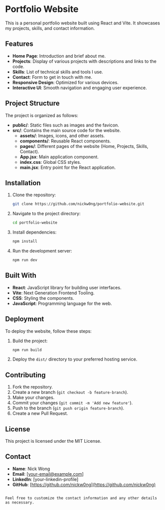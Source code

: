 
# Portfolio Website

This is a personal portfolio website built using React and Vite. It showcases my projects, skills, and contact information.

## Features

- **Home Page**: Introduction and brief about me.
- **Projects**: Display of various projects with descriptions and links to the code.
- **Skills**: List of technical skills and tools I use.
- **Contact**: Form to get in touch with me.
- **Responsive Design**: Optimized for various devices.
- **Interactive UI**: Smooth navigation and engaging user experience.

## Project Structure

The project is organized as follows:

- **public/**: Static files such as images and the favicon.
- **src/**: Contains the main source code for the website.
  - **assets/**: Images, icons, and other assets.
  - **components/**: Reusable React components.
  - **pages/**: Different pages of the website (Home, Projects, Skills, Contact).
  - **App.jsx**: Main application component.
  - **index.css**: Global CSS styles.
  - **main.jsx**: Entry point for the React application.

## Installation

1. Clone the repository:
   ```bash
   git clone https://github.com/nickw0ng/portfolio-website.git
   ```
2. Navigate to the project directory:
   ```bash
   cd portfolio-website
   ```
3. Install dependencies:
   ```bash
   npm install
   ```
4. Run the development server:
   ```bash
   npm run dev
   ```

## Built With

- **React**: JavaScript library for building user interfaces.
- **Vite**: Next Generation Frontend Tooling.
- **CSS**: Styling the components.
- **JavaScript**: Programming language for the web.

## Deployment

To deploy the website, follow these steps:

1. Build the project:
   ```bash
   npm run build
   ```
2. Deploy the `dist/` directory to your preferred hosting service.

## Contributing

1. Fork the repository.
2. Create a new branch (`git checkout -b feature-branch`).
3. Make your changes.
4. Commit your changes (`git commit -m 'Add new feature'`).
5. Push to the branch (`git push origin feature-branch`).
6. Create a new Pull Request.

## License

This project is licensed under the MIT License.

## Contact

- **Name**: Nick Wong
- **Email**: [your-email@example.com]
- **LinkedIn**: [your-linkedin-profile]
- **GitHub**: [https://github.com/nickw0ng](https://github.com/nickw0ng)
```

Feel free to customize the contact information and any other details as necessary.